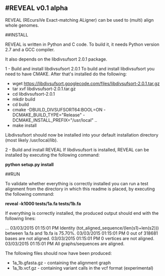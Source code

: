 
#REVEAL v0.1 alpha
-----------------

REVEAL (REcursiVe Exact-matching ALigner) can be used to (multi) align whole genomes.

##INSTALL

REVEAL is written in Python and C code. To build it, it needs Python version 2.7 and a GCC compiler.

It also depends on the libdivsufsort 2.0.1 package.


1 - Build and install libdivsufsort 2.0.1
To build and install libdivsufsort you need to have CMAKE. After that's installed do the following:

- wget https://libdivsufsort.googlecode.com/files/libdivsufsort-2.0.1.tar.gz
- tar xvf libdivsufsort-2.0.1.tar.gz
- cd libdivsufsort-2.0.1
- mkdir build
- cd build
- cmake -DBUILD\_DIVSUFSORT64:BOOL=ON -DCMAKE\_BUILD\_TYPE="Release" -DCMAKE\_INSTALL\_PREFIX="/usr/local" ..
- make install

Libdivsufsort should now be installed into your default installation directory (most likely /usr/local/lib).

2 - Build and install REVEAL 
If libdivsufsort is installed, REVEAL can be installed by executing the following command:

**python setup.py install**

##RUN

To validate whether everything is correctly installed you can run a test alignment from the directory in which this readme is placed, by executing the following command:

**reveal -k1000 tests/1a.fa tests/1b.fa**

If everything is correctly installed, the produced output should end with the following lines:

...
03/03/2015 01:15:01 PM Identity (tot\_aligned\_sequence/(len(s1)+len(s2))) between 1a.fa and 1b.fa is 75.70%.
03/03/2015 01:15:01 PM 0 out of 318681 bases are not aligned.
03/03/2015 01:15:01 PM 0 vertices are not aligned.
03/03/2015 01:15:01 PM All graphs/sequences are aligned.

The following files should now have been produced:
- 1a\_1b.gfasta.gz - containing the alignment graph
- 1a\_1b.vcf.gz - containing variant calls in the vcf format (experimental)


